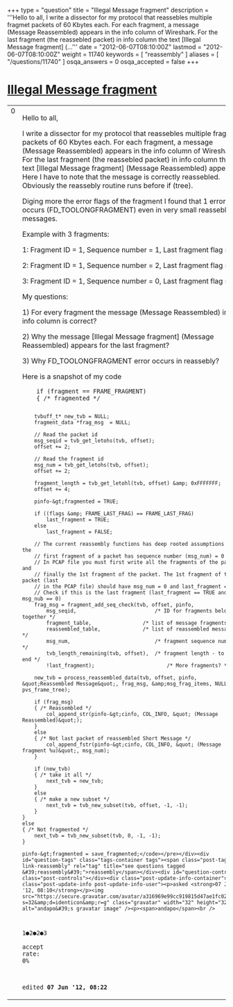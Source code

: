 +++
type = "question"
title = "Illegal Message fragment"
description = '''Hello to all, I write a dissector for my protocol that reassebles multiple fragmet packets of 60 Kbytes each. For each fragment, a message (Message Reassembled) appears in the info column of Wireshark. For the last fragment (the reassebled packet) in info column the text [Illegal Message fragment] (...'''
date = "2012-06-07T08:10:00Z"
lastmod = "2012-06-07T08:10:00Z"
weight = 11740
keywords = [ "reassembly" ]
aliases = [ "/questions/11740" ]
osqa_answers = 0
osqa_accepted = false
+++

<div class="headNormal">

# [Illegal Message fragment](/questions/11740/illegal-message-fragment)

</div>

<div id="main-body">

<div id="askform">

<table id="question-table" style="width:100%;"><colgroup><col style="width: 50%" /><col style="width: 50%" /></colgroup><tbody><tr class="odd"><td style="width: 30px; vertical-align: top"><div class="vote-buttons"><span id="post-11740-upvote" class="ajax-command post-vote up" rel="nofollow" title="I like this post (click again to cancel)"> </span><div id="post-11740-score" class="post-score" title="current number of votes">0</div><span id="post-11740-downvote" class="ajax-command post-vote down" rel="nofollow" title="I dont like this post (click again to cancel)"> </span> <span id="favorite-mark" class="ajax-command favorite-mark" rel="nofollow" title="mark/unmark this question as favorite (click again to cancel)"> </span><div id="favorite-count" class="favorite-count"></div></div></td><td><div id="item-right"><div class="question-body"><p>Hello to all,</p><p>I write a dissector for my protocol that reassebles multiple fragmet packets of 60 Kbytes each. For each fragment, a message (Message Reassembled) appears in the info column of Wireshark. For the last fragment (the reassebled packet) in info column the text [Illegal Message fragment] (Message Reassembled) appears. Here I have to note that the message is correctly reassebled. Obviously the reassebly routine runs before if (tree).</p><p>Diging more the error flags of the fragment I found that 1 error occurs (FD_TOOLONGFRAGMENT) even in very small reassebled messages.</p><p>Example with 3 fragments:</p><p>1: Fragment ID = 1, Sequence number = 1, Last fragment flag = 0</p><p>2: Fragment ID = 1, Sequence number = 2, Last fragment flag = 0</p><p>3: Fragment ID = 1, Sequence number = 0, Last fragment flag = 1</p><p>My questions:</p><p>1) For every fragment the message (Message Reassembled) in the info column is correct?</p><p>2) Why the message [Illegal Message fragment] (Message Reassembled) appears for the last fragment?</p><p>3) Why FD_TOOLONGFRAGMENT error occurs in reassebly?</p><p>Here is a snapshot of my code</p><pre><code>    if (fragment == FRAME_FRAGMENT) 
    { /* fragmented */

        tvbuff_t* new_tvb = NULL;
        fragment_data *frag_msg  = NULL;

        // Read the packet id
        msg_seqid = tvb_get_letohs(tvb, offset); 
        offset += 2;

        // Read the fragment id
        msg_num = tvb_get_letohs(tvb, offset); 
        offset += 2;

        fragment_length = tvb_get_letohl(tvb, offset) &amp; 0xFFFFFFF;
        offset += 4;

        pinfo-&gt;fragmented = TRUE;

        if ((flags &amp; FRAME_LAST_FRAG) == FRAME_LAST_FRAG)
            last_fragment = TRUE;
        else
            last_fragment = FALSE;

        // The current reassembly functions has deep rooted assumptions that the
        // first fragment of a packet has sequence number (msg_num) = 0
        // In PCAP file you must first write all the fragments of the packets and
        // finally the 1st fragment of the packet. The 1st fragment of the packet (last 
        // in the PCAP file) should have msg_num = 0 and last_fragment = TRUE
        // Check if this is the last fragment (last_fragment == TRUE and msg_nub == 0)
        frag_msg = fragment_add_seq_check(tvb, offset, pinfo,
            msg_seqid,                          /* ID for fragments belonging together */
            fragment_table,                 /* list of message fragments */
            reassembled_table,              /* list of reassembled messages */
            msg_num,                            /* fragment sequence number */
            tvb_length_remaining(tvb, offset),  /* fragment length - to the end */
            !last_fragment);                        /* More fragments? */

        new_tvb = process_reassembled_data(tvb, offset, pinfo, &quot;Reassembled Message&quot;, frag_msg, &amp;msg_frag_items, NULL, pvs_frame_tree);

        if (frag_msg) 
        { /* Reassembled */
            col_append_str(pinfo-&gt;cinfo, COL_INFO, &quot; (Message Reassembled)&quot;);
        } 
        else 
        { /* Not last packet of reassembled Short Message */
            col_append_fstr(pinfo-&gt;cinfo, COL_INFO, &quot; (Message fragment %u)&quot;, msg_num);
        }

        if (new_tvb) 
        { /* take it all */
            next_tvb = new_tvb;
        } 
        else 
        { /* make a new subset */
            next_tvb = tvb_new_subset(tvb, offset, -1, -1);
        }
    }
    else 
    { /* Not fragmented */
        next_tvb = tvb_new_subset(tvb, 0, -1, -1);
    }

    pinfo-&gt;fragmented = save_fragmented;</code></pre></div><div id="question-tags" class="tags-container tags"><span class="post-tag tag-link-reassembly" rel="tag" title="see questions tagged &#39;reassembly&#39;">reassembly</span></div><div id="question-controls" class="post-controls"></div><div class="post-update-info-container"><div class="post-update-info post-update-info-user"><p>asked <strong>07 Jun '12, 08:10</strong></p><img src="https://secure.gravatar.com/avatar/a316969e99cc919815d47ae1fc022a55?s=32&amp;d=identicon&amp;r=g" class="gravatar" width="32" height="32" alt="andapo&#39;s gravatar image" /><p><span>andapo</span><br />
<span class="score" title="1 reputation points">1</span><span title="2 badges"><span class="badge1">●</span><span class="badgecount">2</span></span><span title="2 badges"><span class="silver">●</span><span class="badgecount">2</span></span><span title="3 badges"><span class="bronze">●</span><span class="badgecount">3</span></span><br />
<span class="accept_rate" title="Rate of the user&#39;s accepted answers">accept rate:</span> <span title="andapo has no accepted answers">0%</span></p></div><div class="post-update-info post-update-info-edited"><p><span> edited <strong>07 Jun '12, 08:22</strong> </span></p></div></div><div id="comments-container-11740" class="comments-container"></div><div id="comment-tools-11740" class="comment-tools"></div><div class="clear"></div><div id="comment-11740-form-container" class="comment-form-container"></div><div class="clear"></div></div></td></tr></tbody></table>

</div>

</div>

